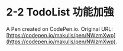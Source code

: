 # 2-2 TodoList 功能加強

A Pen created on CodePen.io. Original URL: [https://codepen.io/makulls/pen/NWzmXwp](https://codepen.io/makulls/pen/NWzmXwp).

